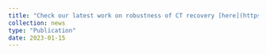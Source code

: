 ```yaml
---
title: "Check our latest work on robustness of CT recovery [here](https://paramanand-c.github.io/publication/2023_CT_recovery)"
collection: news
type: "Publication"
date: 2023-01-15
---
```

